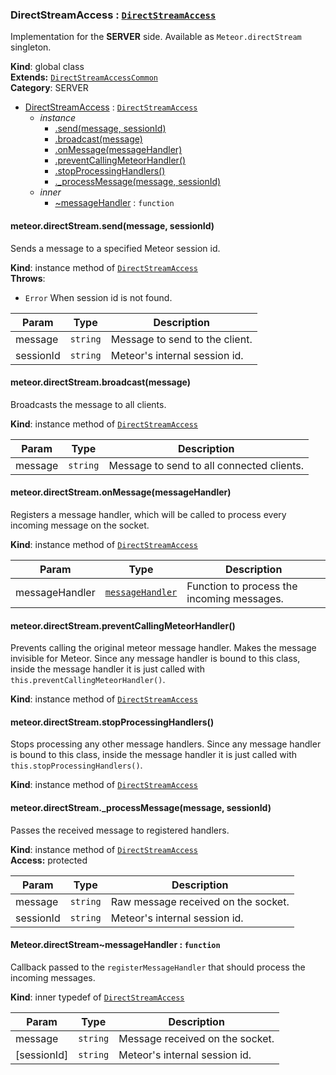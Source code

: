 <a name="DirectStreamAccess"></a>

### DirectStreamAccess : <code>[DirectStreamAccess](#DirectStreamAccess)</code>
Implementation for the **SERVER** side. Available as `Meteor.directStream` singleton.

**Kind**: global class  
**Extends:** <code>[DirectStreamAccessCommon](#DirectStreamAccessCommon)</code>  
**Category**: SERVER  

* [DirectStreamAccess](#DirectStreamAccess) : <code>[DirectStreamAccess](#DirectStreamAccess)</code>
    * _instance_
        * [.send(message, sessionId)](#DirectStreamAccess+send)
        * [.broadcast(message)](#DirectStreamAccess+broadcast)
        * [.onMessage(messageHandler)](#DirectStreamAccessCommon+onMessage)
        * [.preventCallingMeteorHandler()](#DirectStreamAccessCommon+preventCallingMeteorHandler)
        * [.stopProcessingHandlers()](#DirectStreamAccessCommon+stopProcessingHandlers)
        * [._processMessage(message, sessionId)](#DirectStreamAccessCommon+_processMessage)
    * _inner_
        * [~messageHandler](#DirectStreamAccess..messageHandler) : <code>function</code>

<a name="DirectStreamAccess+send"></a>

#### meteor.directStream.send(message, sessionId)
Sends a message to a specified Meteor session id.

**Kind**: instance method of <code>[DirectStreamAccess](#DirectStreamAccess)</code>  
**Throws**:

- <code>Error</code> When session id is not found.


| Param | Type | Description |
| --- | --- | --- |
| message | <code>string</code> | Message to send to the client. |
| sessionId | <code>string</code> | Meteor's internal session id. |

<a name="DirectStreamAccess+broadcast"></a>

#### meteor.directStream.broadcast(message)
Broadcasts the message to all clients.

**Kind**: instance method of <code>[DirectStreamAccess](#DirectStreamAccess)</code>  

| Param | Type | Description |
| --- | --- | --- |
| message | <code>string</code> | Message to send to all connected clients. |

<a name="DirectStreamAccessCommon+onMessage"></a>

#### meteor.directStream.onMessage(messageHandler)
Registers a message handler, which will be called to process every incoming messageon the socket.

**Kind**: instance method of <code>[DirectStreamAccess](#DirectStreamAccess)</code>  

| Param | Type | Description |
| --- | --- | --- |
| messageHandler | <code>[messageHandler](#DirectStreamAccess..messageHandler)</code> | Function to process the      incoming messages. |

<a name="DirectStreamAccessCommon+preventCallingMeteorHandler"></a>

#### meteor.directStream.preventCallingMeteorHandler()
Prevents calling the original meteor message handler. Makes the message invisible for Meteor.Since any message handler is bound to this class, inside the message handler it is justcalled with `this.preventCallingMeteorHandler()`.

**Kind**: instance method of <code>[DirectStreamAccess](#DirectStreamAccess)</code>  
<a name="DirectStreamAccessCommon+stopProcessingHandlers"></a>

#### meteor.directStream.stopProcessingHandlers()
Stops processing any other message handlers.Since any message handler is bound to this class, inside the message handler it is justcalled with `this.stopProcessingHandlers()`.

**Kind**: instance method of <code>[DirectStreamAccess](#DirectStreamAccess)</code>  
<a name="DirectStreamAccessCommon+_processMessage"></a>

#### meteor.directStream._processMessage(message, sessionId)
Passes the received message to registered handlers.

**Kind**: instance method of <code>[DirectStreamAccess](#DirectStreamAccess)</code>  
**Access:** protected  

| Param | Type | Description |
| --- | --- | --- |
| message | <code>string</code> | Raw message received on the socket. |
| sessionId | <code>string</code> | Meteor's internal session id. |

<a name="DirectStreamAccess..messageHandler"></a>

#### Meteor.directStream~messageHandler : <code>function</code>
Callback passed to the `registerMessageHandler` that should process the incoming messages.

**Kind**: inner typedef of <code>[DirectStreamAccess](#DirectStreamAccess)</code>  

| Param | Type | Description |
| --- | --- | --- |
| message | <code>string</code> | Message received on the socket. |
| [sessionId] | <code>string</code> | Meteor's internal session id. |

